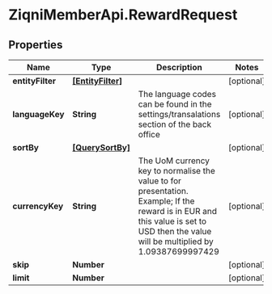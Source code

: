 # ZiqniMemberApi.RewardRequest

## Properties

Name | Type | Description | Notes
------------ | ------------- | ------------- | -------------
**entityFilter** | [**[EntityFilter]**](EntityFilter.md) |  | [optional] 
**languageKey** | **String** | The language codes can be found in the settings/transalations section of the back office | [optional] 
**sortBy** | [**[QuerySortBy]**](QuerySortBy.md) |  | [optional] 
**currencyKey** | **String** | The UoM currency key to normalise the value to for presentation. Example; If the reward is in EUR and this value is set to USD then the value will be multiplied by 1.09387699997429 | [optional] 
**skip** | **Number** |  | [optional] 
**limit** | **Number** |  | [optional] 



